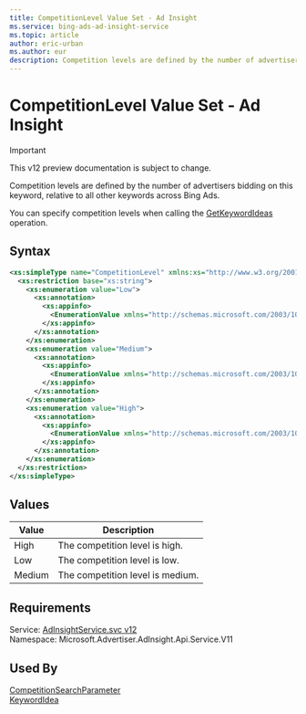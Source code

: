 ```yaml
---
title: CompetitionLevel Value Set - Ad Insight
ms.service: bing-ads-ad-insight-service
ms.topic: article
author: eric-urban
ms.author: eur
description: Competition levels are defined by the number of advertisers bidding on this keyword, relative to all other keywords across Bing Ads.
---
```

# CompetitionLevel Value Set - Ad Insight

> [!IMPORTANT]
> This v12 preview documentation is subject to change.

Competition levels are defined by the number of advertisers bidding on this keyword, relative to all other keywords across Bing Ads. 

You can specify competition levels when calling the [GetKeywordIdeas](../ad-insight-service/getkeywordideas.md) operation.

## Syntax
```xml
<xs:simpleType name="CompetitionLevel" xmlns:xs="http://www.w3.org/2001/XMLSchema">
  <xs:restriction base="xs:string">
    <xs:enumeration value="Low">
      <xs:annotation>
        <xs:appinfo>
          <EnumerationValue xmlns="http://schemas.microsoft.com/2003/10/Serialization/">1</EnumerationValue>
        </xs:appinfo>
      </xs:annotation>
    </xs:enumeration>
    <xs:enumeration value="Medium">
      <xs:annotation>
        <xs:appinfo>
          <EnumerationValue xmlns="http://schemas.microsoft.com/2003/10/Serialization/">2</EnumerationValue>
        </xs:appinfo>
      </xs:annotation>
    </xs:enumeration>
    <xs:enumeration value="High">
      <xs:annotation>
        <xs:appinfo>
          <EnumerationValue xmlns="http://schemas.microsoft.com/2003/10/Serialization/">3</EnumerationValue>
        </xs:appinfo>
      </xs:annotation>
    </xs:enumeration>
  </xs:restriction>
</xs:simpleType>
```

## <a name="values"></a>Values

|Value|Description|
|-----------|---------------|
|<a name="high"></a>High|The competition level is high.|
|<a name="low"></a>Low|The competition level is low.|
|<a name="medium"></a>Medium|The competition level is medium.|

## Requirements
Service: [AdInsightService.svc v12](https://adinsight.api.bingads.microsoft.com/Api/Advertiser/AdInsight/v11/AdInsightService.svc)  
Namespace: Microsoft.Advertiser.AdInsight.Api.Service.V11  

## Used By
[CompetitionSearchParameter](competitionsearchparameter.md)  
[KeywordIdea](keywordidea.md)  
